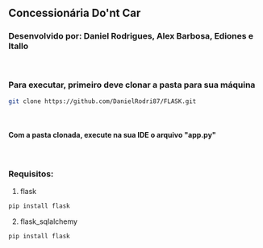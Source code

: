 ## Concessionária Do'nt Car

### Desenvolvido por: Daniel Rodrigues, Alex Barbosa, Ediones e Itallo

<br>

### Para executar, primeiro deve clonar a pasta para sua máquina
```bash
git clone https://github.com/DanielRodri87/FLASK.git
```
<br>

####  Com a pasta clonada, execute na sua IDE o arquivo "app.py"

<br>

### Requisitos:

1. flask
```bash
pip install flask
```

2. flask_sqlalchemy
```bash
pip install flask
```